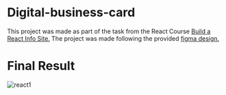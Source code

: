 # Digital-business-card
This project was made as part of the task from the React Course [Build a React Info Site.](https://scrimba.com/playlist/pKNqYAZ)
The project was made following the provided [figma design.](https://www.figma.com/file/ObyUQ0AJBy5mjm8iR1iLcg/Digital-Business-Card-(Copy)?node-id=0%3A129&t=HrdOqUXUrIBaq8fx-1)

# Final Result

![react1](https://user-images.githubusercontent.com/40097879/221637833-fbce4c27-8ea8-4115-9cb1-9359e2cfe5b8.png)
